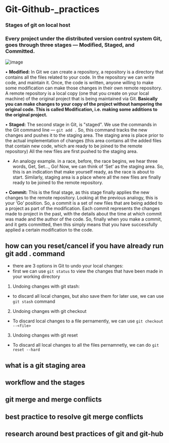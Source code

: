 # Git-Github-_practices
### Stages of git on local host
### Every project under the distributed version control system Git, goes through three stages — Modified, Staged, and Committed.  
![image](https://user-images.githubusercontent.com/47173937/116371517-6bb00c80-a803-11eb-8068-377b3b71a4a6.png)  

• **Modified:**
In Git we can create a repository, a repository is a directory that contains all the files related to your code. In the repository we can write code, and maintain it. Once, the code is written, anyone willing to make some modification can make those changes in their own remote repository. A remote repository is a local copy (one that you create on your local machine) of the original project that is being maintained via Git. **Basically you can make changes to your copy of the project without hampering the original code. This is called Modification, i.e. making some additions to the original project.**  

• **Staged:**
The second stage in Git, is "staged". We use the commands in the Git command line — `git add .` So, this command tracks the new changes and pushes it to the staging area. The staging area is place prior to the actual implementation of changes (this area contains all the added files that contain new code, which are ready to be joined to the remote repository) All the new files are first pushed to the staging area.
- An analogy example. in a race, before, the race begins, we hear three words, Get, Set…, Go! Now, we can think of ‘Set’ as the staging area. So, this is an indication that make yourself ready, as the race is about to start. Similarly, staging area is a place where all the new files are finally ready to be joined to the remote repository.  

• **Commit:**
This is the final stage, as this stage finally applies the new changes to the remote repository. Looking at the previous analogy, this is your ‘Go’ position. So, a commit is a set of new files that are being added to a project as part of the modification. Each commit represents the changes made to project in the past, with the details about the time at which commit was made and the author of the code. So, finally when you make a commit, and it gets committed, then this simply means that you have successfully applied a certain modification to the code.



## how can you reset/cancel if you have already run git add . command
- there are 3 options in Git to undo your local changes:
- first we can use `git status` to view the changes that have been made in your working directory  
1. Undoing changes with git stash:
- to discard all local changes, but also save them for later use, we can use `git stash` command 
2. Undoing changes with git checkout
- To discard local changes to a file pernamently, we can use `git checkout --<file>`
3. Undoing changes with git reset
- To discard all local changes to all the files pernamnetly, we can do `git reset --hard`   

## what is a git staging area
## workflow and the stages
## git merge and merge conflicts
## best practice to resolve git merge conflicts
## research around best practices of git and git-hub
